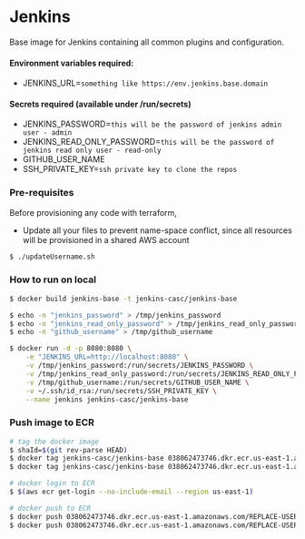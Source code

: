 # Jenkins
Base image for Jenkins containing all common plugins and configuration.

#### Environment variables required:
- JENKINS_URL=`something like https://env.jenkins.base.domain`

#### Secrets required (available under /run/secrets)
- JENKINS_PASSWORD=`this will be the password of jenkins admin user - admin`
- JENKINS_READ_ONLY_PASSWORD=`this will be the password of jenkins read only user - read-only`
- GITHUB_USER_NAME
- SSH_PRIVATE_KEY=`ssh private key to clone the repos`

### Pre-requisites
 
Before provisioning any code with terraform,
- Update all your files to prevent name-space conflict, 
since all resources will be provisioned in a shared AWS account
```bash
$ ./updateUsername.sh
```

### How to run on local
```bash
$ docker build jenkins-base -t jenkins-casc/jenkins-base

$ echo -n "jenkins_password" > /tmp/jenkins_password
$ echo -n "jenkins_read_only_password" > /tmp/jenkins_read_only_password
$ echo -n "github_username" > /tmp/github_username

$ docker run -d -p 8080:8080 \
    -e "JENKINS_URL=http://localhost:8080" \
    -v /tmp/jenkins_password:/run/secrets/JENKINS_PASSWORD \
    -v /tmp/jenkins_read_only_password:/run/secrets/JENKINS_READ_ONLY_PASSWORD \
    -v /tmp/github_username:/run/secrets/GITHUB_USER_NAME \
    -v ~/.ssh/id_rsa:/run/secrets/SSH_PRIVATE_KEY \
    --name jenkins jenkins-casc/jenkins-base
```

### Push image to ECR
```bash
# tag the docker image
$ shaId=$(git rev-parse HEAD)
$ docker tag jenkins-casc/jenkins-base 038062473746.dkr.ecr.us-east-1.amazonaws.com/REPLACE-USERNAME-bootcamp-2021-ecr/jenkins:${shaId}
$ docker tag jenkins-casc/jenkins-base 038062473746.dkr.ecr.us-east-1.amazonaws.com/REPLACE-USERNAME-bootcamp-2021-ecr/jenkins:latest

# docker login to ECR 
$ $(aws ecr get-login --no-include-email --region us-east-1)

# docker push to ECR
$ docker push 038062473746.dkr.ecr.us-east-1.amazonaws.com/REPLACE-USERNAME-bootcamp-2021-ecr/jenkins:${shaId}
$ docker push 038062473746.dkr.ecr.us-east-1.amazonaws.com/REPLACE-USERNAME-bootcamp-2021-ecr/jenkins:latest
```
